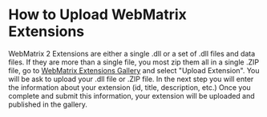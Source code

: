 #	How to Upload WebMatrix Extensions

WebMatrix 2 Extensions are either a single .dll or a set of .dll files and data files. If they are more than a single file, you most zip them all in a single .ZIP file, go to [WebMatrix Extensions Gallery] and select "Upload Extension". You will be ask to upload your .dll file or .ZIP file. In the next step you will enter the information about your extension (id, title, description, etc.) Once you complete and submit this information, your extension will be uploaded and published in the gallery.

<!-- Urls. -->
[WebMatrix Extensions Gallery]: http://extensions.webmatrix.com/